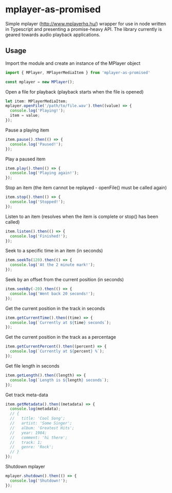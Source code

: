 # mplayer-as-promised
Simple mplayer (http://www.mplayerhq.hu/) wrapper for use in node written in Typescript and presenting a promise-heavy API. The library currently is geared towards audio playback applications.

## Usage

Import the module and create an instance of the MPlayer object
```typescript
import { MPlayer, MPlayerMediaItem } from 'mplayer-as-promised'

const mplayer = new MPlayer();
```

Open a file for playback (playback starts when the file is opened)
```typescript
let item: MPlayerMediaItem;
mplayer.openFile('/path/to/file.wav').then((value) => {
  console.log('Playing!');
  item = value;
});
```

Pause a playing item
```typescript
item.pause().then(() => {
  console.log('Paused!');
});
```

Play a paused item
```typescript
item.play().then(() => {
  console.log('Playing again!');
});
```

Stop an item (the item cannot be replayed - openFile() must be called again)
```typescript
item.stop().then(() => {
  console.log('Stopped!');
});
```

Listen to an item (resolves when the item is complete or stop() has been called)
```typescript
item.listen().then(() => {
  console.log('Finished!');
});
```

Seek to a specific time in an item (in seconds)
```typescript
item.seekTo(120).then(() => {
  console.log('At the 2 minute mark!');
});
```

Seek by an offset from the current position (in seconds)
```typescript
item.seekBy(-20).then(() => {
  console.log('Went back 20 seconds!');
});
```

Get the current position in the track in seconds
```typescript
item.getCurrentTime().then((time) => {
  console.log(`Currently at ${time} seconds`);
});
```

Get the current position in the track as a percentage
```typescript
item.getCurrentPercent().then((percent) => {
  console.log(`Currently at ${percent} %`);
});
```

Get file length in seconds
```typescript
item.getLength().then((length) => {
  console.log(`Length is ${length} seconds`);
});
```

Get track meta-data
```typescript
item.getMetadata().then((metadata) => {
  console.log(metadata);
  // {
  //   title: 'Cool Song';
  //   artist: 'Some Singer';
  //   album: 'Greatest Hits';
  //   year: 1984;
  //   comment: 'hi there';
  //   track: 1;
  //   genre: 'Rock';    
  // }
});
```

Shutdown mplayer
```typescript
mplayer.shutdown().then(() => {
  console.log('Shutdown!');
});
```